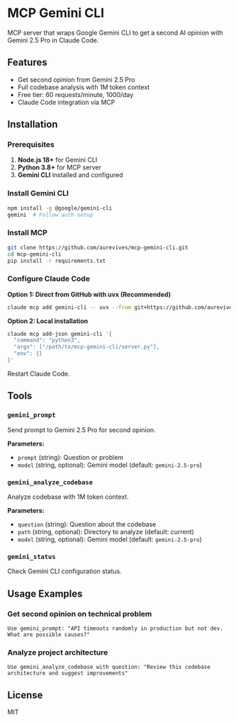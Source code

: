 # MCP Gemini CLI

MCP server that wraps Google Gemini CLI to get a second AI opinion with Gemini 2.5 Pro in Claude Code.

## Features

- Get second opinion from Gemini 2.5 Pro
- Full codebase analysis with 1M token context
- Free tier: 60 requests/minute, 1000/day
- Claude Code integration via MCP

## Installation

### Prerequisites

1. **Node.js 18+** for Gemini CLI
2. **Python 3.8+** for MCP server
3. **Gemini CLI** installed and configured

### Install Gemini CLI

```bash
npm install -g @google/gemini-cli
gemini  # Follow auth setup
```

### Install MCP

```bash
git clone https://github.com/aurevives/mcp-gemini-cli.git
cd mcp-gemini-cli
pip install -r requirements.txt
```

### Configure Claude Code

**Option 1: Direct from GitHub with uvx (Recommended)**
```bash
claude mcp add gemini-cli -- uvx --from git+https://github.com/aurevives/mcp-gemini-cli.git mcp-gemini-cli
```

**Option 2: Local installation**
```bash
claude mcp add-json gemini-cli '{
  "command": "python3",
  "args": ["/path/to/mcp-gemini-cli/server.py"],
  "env": {}
}'
```

Restart Claude Code.

## Tools

### `gemini_prompt`

Send prompt to Gemini 2.5 Pro for second opinion.

**Parameters:**
- `prompt` (string): Question or problem
- `model` (string, optional): Gemini model (default: `gemini-2.5-pro`)

### `gemini_analyze_codebase`

Analyze codebase with 1M token context.

**Parameters:**
- `question` (string): Question about the codebase
- `path` (string, optional): Directory to analyze (default: current)
- `model` (string, optional): Gemini model (default: `gemini-2.5-pro`)

### `gemini_status`

Check Gemini CLI configuration status.

## Usage Examples

### Get second opinion on technical problem
```
Use gemini_prompt: "API timeouts randomly in production but not dev. What are possible causes?"
```

### Analyze project architecture
```
Use gemini_analyze_codebase with question: "Review this codebase architecture and suggest improvements"
```

## License

MIT